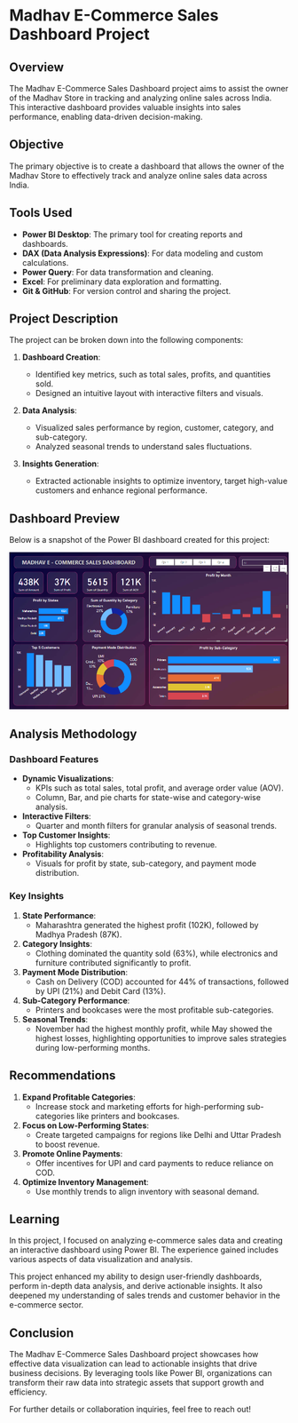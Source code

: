 # Madhav E-Commerce Sales Dashboard Project  

## Overview  
The Madhav E-Commerce Sales Dashboard project aims to assist the owner of the Madhav Store in tracking and analyzing online sales across India. This interactive dashboard provides valuable insights into sales performance, enabling data-driven decision-making.

## Objective  
The primary objective is to create a dashboard that allows the owner of the Madhav Store to effectively track and analyze online sales data across India.  

## Tools Used  
- **Power BI Desktop**: The primary tool for creating reports and dashboards.  
- **DAX (Data Analysis Expressions)**: For data modeling and custom calculations.  
- **Power Query**: For data transformation and cleaning.  
- **Excel**: For preliminary data exploration and formatting.  
- **Git & GitHub**: For version control and sharing the project.  

## Project Description  
The project can be broken down into the following components:  

1. **Dashboard Creation**:  
   - Identified key metrics, such as total sales, profits, and quantities sold.  
   - Designed an intuitive layout with interactive filters and visuals.  

2. **Data Analysis**:  
   - Visualized sales performance by region, customer, category, and sub-category.  
   - Analyzed seasonal trends to understand sales fluctuations.  

3. **Insights Generation**:  
   - Extracted actionable insights to optimize inventory, target high-value customers and enhance regional performance.  

## Dashboard Preview  
Below is a snapshot of the Power BI dashboard created for this project:  

![E-Commerce Sales Dashboard](https://github.com/amitkr209/Tableau_and_Power_BI_Projects/blob/main/Power%20BI%20Projects/Madhav%20E-Commerce%20Sales%20Dashboard/images/Dashboard.png)  

## Analysis Methodology  

### Dashboard Features  
- **Dynamic Visualizations**:  
  - KPIs such as total sales, total profit, and average order value (AOV).  
  - Column, Bar, and pie charts for state-wise and category-wise analysis.  
- **Interactive Filters**:  
  - Quarter and month filters for granular analysis of seasonal trends.  
- **Top Customer Insights**:  
  - Highlights top customers contributing to revenue.  
- **Profitability Analysis**:  
  - Visuals for profit by state, sub-category, and payment mode distribution.  

### Key Insights  
1. **State Performance**:  
   - Maharashtra generated the highest profit (102K), followed by Madhya Pradesh (87K).  
2. **Category Insights**:  
   - Clothing dominated the quantity sold (63%), while electronics and furniture contributed significantly to profit.  
3. **Payment Mode Distribution**:  
   - Cash on Delivery (COD) accounted for 44% of transactions, followed by UPI (21%) and Debit Card (13%).  
4. **Sub-Category Performance**:  
   - Printers and bookcases were the most profitable sub-categories.  
5. **Seasonal Trends**:  
   - November had the highest monthly profit, while May showed the highest losses, highlighting opportunities to improve sales strategies during low-performing months.  

## Recommendations  
1. **Expand Profitable Categories**:  
   - Increase stock and marketing efforts for high-performing sub-categories like printers and bookcases.  
2. **Focus on Low-Performing States**:  
   - Create targeted campaigns for regions like Delhi and Uttar Pradesh to boost revenue.  
3. **Promote Online Payments**:  
   - Offer incentives for UPI and card payments to reduce reliance on COD.  
4. **Optimize Inventory Management**:  
   - Use monthly trends to align inventory with seasonal demand.  

## Learning
In this project, I focused on analyzing e-commerce sales data and creating an interactive dashboard using Power BI. The experience gained includes various aspects of data visualization and analysis.

This project enhanced my ability to design user-friendly dashboards, perform in-depth data analysis, and derive actionable insights. It also deepened my understanding of sales trends and customer behavior in the e-commerce sector.  

## Conclusion  
The Madhav E-Commerce Sales Dashboard project showcases how effective data visualization can lead to actionable insights that drive business decisions. By leveraging tools like Power BI, organizations can transform their raw data into strategic assets that support growth and efficiency. 

For further details or collaboration inquiries, feel free to reach out!
